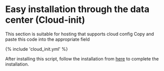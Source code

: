 <div dir="ltr" markdown="1">


# Easy installation through the data center (Cloud-init)

This section is suitable for hosting that supports cloud config
Copy and paste this code into the appropriate field

{% include 'cloud_init.yml' %}

After installing this script, follow the installation from [here](/manager/wiki/Guide-for-Setting-up-the-Domain-and-Finalizing-the-Installation) to complete the installation.
